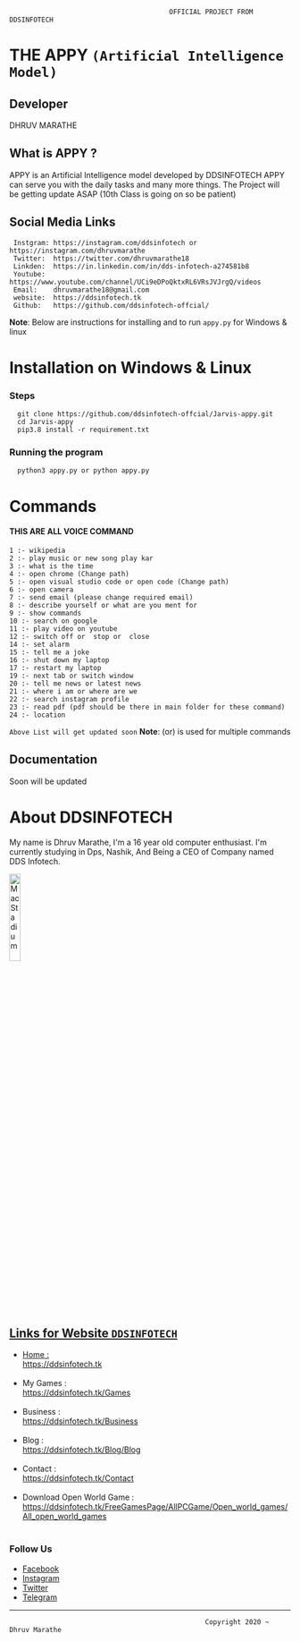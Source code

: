                                             OFFICIAL PROJECT FROM DDSINFOTECH 
                                            
# THE APPY `(Artificial Intelligence Model)`

## Developer 
   DHRUV MARATHE 
## What is APPY ?

APPY is an Artificial Intelligence model developed by DDSINFOTECH 
APPY can serve you with the daily tasks and many more things.
The Project will be getting update ASAP (10th Class is going on so be patient)

## Social Media	Links 			

     Instgram: https://instagram.com/ddsinfotech or https://instagram.com/dhruvmarathe
     Twitter:  https://twitter.com/dhruvmarathe18
     Linkden:  https://in.linkedin.com/in/dds-infotech-a274581b8
     Youtube:  https://www.youtube.com/channel/UCi9eDPoQktxRL6VRsJVJrgQ/videos
     Email:    dhruvmarathe18@gmail.com  
     website:  https://ddsinfotech.tk
     Github:   https://github.com/ddsinfotech-offcial/


**Note**: Below are instructions for installing and to run `appy.py` for Windows & linux

# Installation on Windows & Linux
### Steps
      git clone https://github.com/ddsinfotech-offcial/Jarvis-appy.git
      cd Jarvis-appy
      pip3.8 install -r requirement.txt
### Running the program
      python3 appy.py or python appy.py

# Commands

   #### THIS ARE ALL VOICE COMMAND

    1 :- wikipedia
    2 :- play music or new song play kar
    3 :- what is the time
    4 :- open chrome (Change path) 
    5 :- open visual studio code or open code (Change path)
    6 :- open camera
    7 :- send email (please change required email)
    8 :- describe yourself or what are you ment for
    9 :- show commands
    10 :- search on google
    11 :- play video on youtube
    12 :- switch off or  stop or  close 
    14 :- set alarm
    15 :- tell me a joke
    16 :- shut down my laptop
    17 :- restart my laptop
    19 :- next tab or switch window
    20 :- tell me news or latest news
    21 :- where i am or where are we
    22 :- search instagram profile  
    23 :- read pdf (pdf should be there in main folder for these command)
    24 :- location
 
`Above List will get updated soon`
 **Note**: (or) is used for multiple commands 


## Documentation

Soon will be updated 

# About DDSINFOTECH
   My name is Dhruv Marathe, I'm a 16 year old computer enthusiast. I'm currently studying in Dps, Nashik, And Being a CEO of Company named DDS Infotech.

<a href="https://ddsinfotech.tk/"><img src="https://ddsinfotech.tk/Logo.jpg" alt="MacStadium" width="20%" height="20%">


<!--------- Footer -------->
## Links for Website `DDSINFOTECH`

<div class="footer">
    <div class="container">
        <div class="row">
            </div>
            <div class="footer-col-3">
                <ul>
                    <li>Home : <a class="links_footer" href="https://ddsinfotech.tk"><br>https://ddsinfotech.tk</a></li><br>
                    <li>My Games : <a class="links_footer" href="https://ddsinfotech.tk/Games"><br>https://ddsinfotech.tk/Games</a></li><br>
                    <li>Business : <a class="links_footer" href="https://ddsinfotech.tk/Business"><br>https://ddsinfotech.tk/Business</a></li><br>
                    <li>Blog : <a class="links_footer" href="https://ddsinfotech.tk/Blog/Blog"><br>https://ddsinfotech.tk/Blog/Blog</a></li><br>
                    <li>Contact : <a class="links_footer" href="https://ddsinfotech.tk/Contact"><br>https://ddsinfotech.tk/Contact</a></li><br>
                    <li>Download Open World Game  : <a class="links_footer" href="https://ddsinfotech.tk/FreeGamesPage/AllPCGame/Open_world_games/All_open_world_games">                             <br>https://ddsinfotech.tk/FreeGamesPage/AllPCGame/Open_world_games/All_open_world_games</a></li><br>
                </ul>
            </div>
            <div class="footer-col-4">
                <h3>Follow Us</h3>
                <ul>
                    <li><a href="https://en-gb.facebook.com/dhruv.marathe.79">Facebook</li></a>
                    <li><a href="https://www.instagram.com/ddsinfotech/">Instagram</li></a> 
                    <li><a href="https://www.instagram.com/ddsinfotech/">Twitter</li></a>
                    <li><a href="https://t.me/ddshacking">Telegram</li></a>
                </ul>
            </div>
          </div>
        <hr>                                                       
    </div>
</div>
                                                
                                                     Copyright 2020 ~ Dhruv Marathe  









